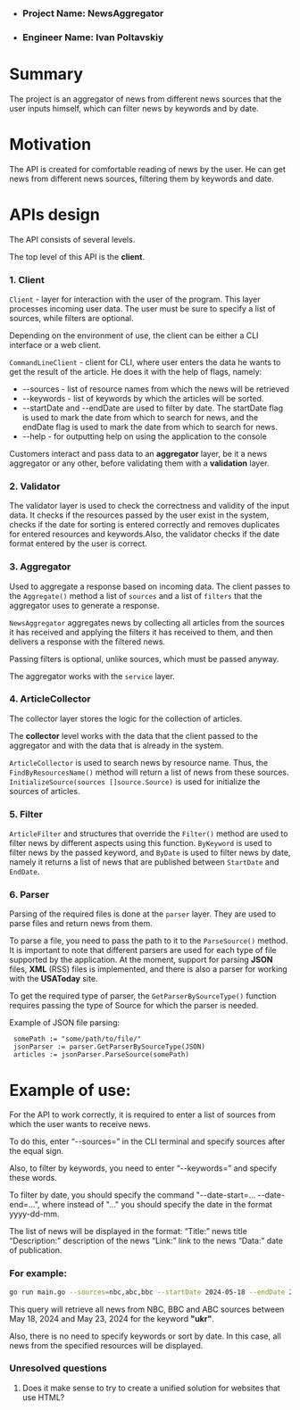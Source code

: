 - ### Project Name: NewsAggregator
- ### Engineer Name: Ivan Poltavskiy

# Summary

The project is an aggregator of news from different news sources that the
user inputs himself, which can filter news by keywords and by date.

# Motivation

The API is created for comfortable reading of news by the user.
He can get news from different news sources, filtering them by keywords and
date.

# APIs design

The API consists of several levels.

The top level of this API is the **client**.

### 1. Client

`Client` - layer for interaction with the user of the program.
This layer processes incoming user data. The user must be sure to specify a list
of sources,
while filters are optional.

Depending on the environment of use, the client can be either a CLI
interface or a web client.

`CommandLineClient` - client for CLI, where user enters the data he wants to
get the result of the article. He does it with the help of flags, namely:

- --sources - list of resource names from which the news will be retrieved
- --keywords - list of keywords by which the articles will be sorted.
- --startDate and --endDate are used to filter by date. The startDate flag is
  used
  to mark the date from which to search for news, and the endDate flag is used
  to mark the date from which to search for news.
- --help - for outputting help on using the application to the console

Customers interact and pass data to an **aggregator**
layer, be it a news aggregator or any other, before validating them with a
**validation** layer.

### 2. Validator

The validator layer is used to check the correctness and validity of the input
data.
It checks if the resources passed by the user exist in the system, checks if the
date for sorting is entered correctly and removes duplicates for entered
resources and keywords.Also, the validator checks if the date format entered by
the user is correct.

### 3. Aggregator

Used to aggregate a response based on incoming data. The client passes to the
`Aggregate()` method a list of `sources` and a list of `filters` that the
aggregator uses to generate a response.

`NewsAggregator` aggregates news by collecting all articles from the sources it
has received and applying the filters it has received to them, and then delivers
a response with the filtered news.

Passing filters is optional, unlike sources, which must be passed anyway.

The aggregator works with the `service` layer.

### 4. ArticleCollector

The collector layer stores the logic for the collection of articles.

The **collector** level works with the data that the client passed to the
aggregator and with the data that is already in the system.

`ArticleCollector` is used to search news by resource name.
Thus, the `FindByResourcesName()` method will return a list of news from these
sources. `InitializeSource(sources []source.Source)` is used for initialize
the sources of articles.

### 5. Filter

`ArticleFilter` and structures that override the `Filter()` method are used to
filter news by different aspects using this function.
`ByKeyword` is used to filter news by the passed keyword, and `ByDate`
is used to filter news by date, namely it returns a list of news that are
published between `StartDate` and `EndDate`.

### 6. Parser

Parsing of the required files is done at the `parser` layer. They are used to
parse files and return news from them.

To parse a file, you need to pass the path to it to the `ParseSource()` method.
It is important to note that different
parsers are used for each type of file supported by the application. At the
moment, support for parsing **JSON** files, **XML** (RSS) files is implemented,
and
there is also a parser for working with the **USAToday** site.

To get the required type of parser, the `GetParserBySourceType()` function
requires passing the type of Source for which the parser is needed.

Example of JSON file parsing:

```
 somePath := "some/path/to/file/"
 jsonParser := parser.GetParserBySourceType(JSON)
 articles := jsonParser.ParseSource(somePath)
```

# Example of use:

For the API to work correctly, it is required to enter a list of sources from
which the user wants to receive news.

To do this, enter “--sources=” in the CLI terminal
and specify sources after the equal sign.

Also, to filter by keywords, you need to enter “--keywords=”
and specify these words.

To filter by date, you should specify the command
"--date-start=... --date-end=...",
where instead of "..." you should specify the date in the format yyyy-dd-mm.

The list of news will be displayed in the format:
“Title:” news title
“Description:” description of the news
“Link:” link to the news
“Data:” date of publication.

### For example:

```bash
go run main.go --sources=nbc,abc,bbc --startDate 2024-05-18 --endDate 2024-05-23 --keywords=ukr
```

This query will retrieve all news from NBC, BBC and ABC sources between May 18,
2024 and May 23, 2024 for the keyword **"ukr"**.

Also, there is no need to specify keywords or sort by date. In this case,
all news from the specified resources will be displayed.

### Unresolved questions

1. Does it make sense to try to create a unified solution for websites that use
   HTML?